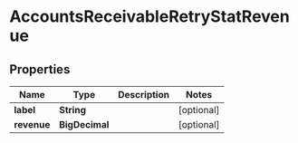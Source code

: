 

# AccountsReceivableRetryStatRevenue


## Properties

| Name | Type | Description | Notes |
|------------ | ------------- | ------------- | -------------|
|**label** | **String** |  |  [optional] |
|**revenue** | **BigDecimal** |  |  [optional] |



